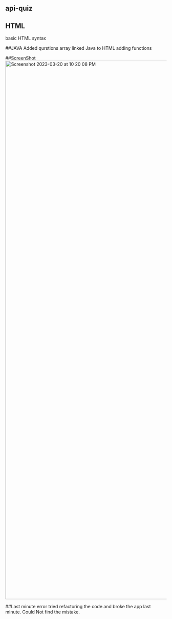 ## api-quiz 
## HTML
basic HTML syntax

##JAVA
Added qurstions array 
linked Java to HTML
adding functions 


##ScreenShot
<img width="1680" alt="Screenshot 2023-03-20 at 10 20 08 PM" src="https://user-images.githubusercontent.com/123524789/226504627-27d82aa3-337a-4691-92bf-c6aed19ba2fb.png">





##Last minute error
tried refactoring the code and broke the app last minute. Could Not find the mistake.
